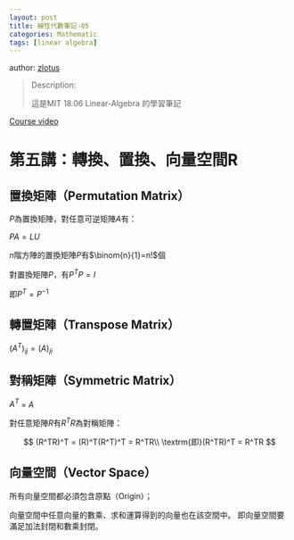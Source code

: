 ```yaml
---
layout: post
title: 線性代數筆記-05
categories: Mathematic
tags: [linear algebra]
---
```


author: [zlotus](https://github.com/zlotus/notes-linear-algebra)

> Description:
>
> 這是MIT 18.06 Linear-Algebra 的學習筆記	

[Course video](https://www.youtube.com/watch?v=QVKj3LADCnA&list=PLE7DDD91010BC51F8&index=6&ab_channel=MITOpenCourseWare)

<!-- more -->

# 第五講：轉換、置換、向量空間R

## 置換矩陣（Permutation Matrix）

$P$為置換矩陣，對任意可逆矩陣$A$有：

$PA=LU$

$n$階方陣的置換矩陣$P$有$\binom{n}{1}=n!$個

對置換矩陣$P$，有$P^TP = I$

即$P^T = P^{-1}$
## 轉置矩陣（Transpose Matrix）

$(A^T)_{ij}=(A)_{ji}$

## 對稱矩陣（Symmetric Matrix）

$A^T$ = $A$

對任意矩陣$R$有$R^TR$為對稱矩陣：

$$
(R^TR)^T = (R)^T(R^T)^T = R^TR\\
\textrm{即}(R^TR)^T = R^TR
$$

## 向量空間（Vector Space）

所有向量空間都必須包含原點（Origin）；

向量空間中任意向量的數乘、求和運算得到的向量也在該空間中。
即向量空間要滿足加法封閉和數乘封閉。
